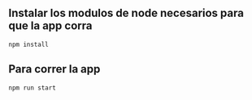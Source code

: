 ## Instalar los modulos de node necesarios para que la app corra
```npm install```

## Para correr la app
```npm run start```